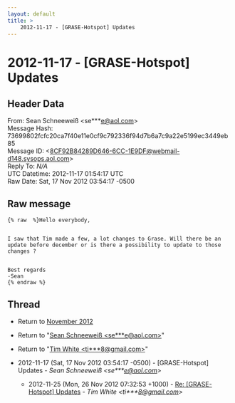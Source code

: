```yaml
---
layout: default
title: >
    2012-11-17 - [GRASE-Hotspot] Updates
---
```


# 2012-11-17 - [GRASE-Hotspot] Updates

## Header Data

From: Sean Schneeweiß \<se***e@aol.com\><br>
Message Hash: 73699802fcfc20ca7f40e11e0cf9c792336f94d7b6a7c9a22e5199ec3449eb85<br>
Message ID: \<8CF92B84289D646-6CC-1E9DF@webmail-d148.sysops.aol.com\><br>
Reply To: _N/A_<br>
UTC Datetime: 2012-11-17 01:54:17 UTC<br>
Raw Date: Sat, 17 Nov 2012 03:54:17 -0500<br>

## Raw message

```
{% raw  %}Hello everybody,


I saw that Tim made a few, a lot changes to Grase. Will there be an update before december or is there a possibility to update to those changes ?


Best regards
-Sean
{% endraw %}
```

## Thread

+ Return to [November 2012](/archive/2012/11)

+ Return to "[Sean Schneeweiß <se***e<span>@</span>aol.com>](/authors/se___e_at_aol_com)"
+ Return to "[Tim White <ti***8<span>@</span>gmail.com>](/authors/ti___8_at_gmail_com)"

+ 2012-11-17 (Sat, 17 Nov 2012 03:54:17 -0500) - [GRASE-Hotspot] Updates - _Sean Schneeweiß \<se***e@aol.com\>_
  + 2012-11-25 (Mon, 26 Nov 2012 07:32:53 +1000) - [Re: [GRASE-Hotspot] Updates](/archive/2012/11/bb79e74ea75025c2c0647ff4bd14822fc731716d04bb5fb30cc83d5a9cd132cf) - _Tim White \<ti***8@gmail.com\>_

